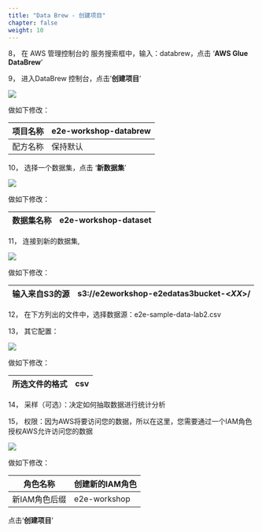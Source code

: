 ```yaml
---
title: "Data Brew - 创建项目"
chapter: false
weight: 10
---
```


8， 在 AWS 管理控制台的 服务搜索框中，输入：databrew，点击 ‘**AWS Glue DataBrew**’

9， 进入DataBrew 控制台，点击’**创建项目**’

![](/images/LakeHouse/3_1_0_brew_create_project.png)

做如下修改：

| 项目名称 | e2e-workshop-databrew |
| -------- | --------------------- |
| 配方名称 | 保持默认              |

10， 选择一个数据集，点击 ‘**新数据集**’

![](/images/LakeHouse/3_1_1_brew_dataset.png)

做如下修改：

| 数据集名称 | e2e-workshop-dataset |
| ---------- | -------------------- |

11， 连接到新的数据集,

![](/images/LakeHouse/3_1_2_brew_dataset_source.png)

做如下修改：

| 输入来自S3的源 | s3://e2eworkshop-e2edatas3bucket-<*XX*>/ |
| -------------- | ---------------------------------------- |

12， 在下方列出的文件中，选择数据源：e2e-sample-data-lab2.csv

13， 其它配置：

![](/images/LakeHouse/3_1_3_brew_dataset_csv.png)

做如下修改：

| 所选文件的格式 | csv  |
| -------------- | ---- |

14， 采样（可选）：决定如何抽取数据进行统计分析

15， 权限：因为AWS将要访问您的数据，所以在这里，您需要通过一个IAM角色授权AWS允许访问您的数据

![](/images/LakeHouse/3_1_4_brew_iam.png)

做如下修改：

| 角色名称      | 创建新的IAM角色 |
| ------------- | --------------- |
| 新IAM角色后缀 | e2e-workshop    |

点击‘**创建项目**’
